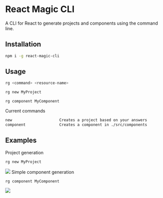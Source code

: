 # React Magic CLI

A CLI for React to generate projects and components using the command line.

## Installation
```bash
npm i -g react-magic-cli
```

## Usage
```bash
rg <command> <resource-name>

rg new MyProject

rg component MyComponent
```

Current commands
```txt
new                     Creates a project based on your answers
component               Creates a component in ./src/components
```

## Examples
Project generation
```bash
rg new MyProject
```
![](https://imgur.com/AjwMqOD.gif)
Simple component generation
```bash
rg component MyComponent
```
![](https://imgur.com/BS5PmI4.gif)